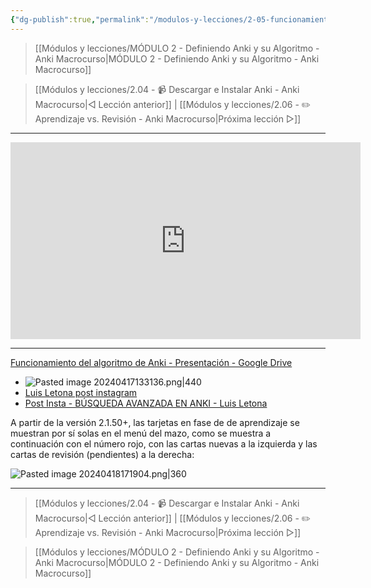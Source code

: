 ```yaml
---
{"dg-publish":true,"permalink":"/modulos-y-lecciones/2-05-funcionamiento-del-algoritmo-de-anki-anki-macrocurso/","noteIcon":"","updated":"2024-05-21T22:14:01.650+02:00"}
---
```



> [[Módulos y lecciones/MÓDULO 2 - Definiendo Anki y su Algoritmo - Anki Macrocurso\|MÓDULO 2 - Definiendo Anki y su Algoritmo - Anki Macrocurso]]

> [[Módulos y lecciones/2.04 - 📹 Descargar e Instalar Anki - Anki Macrocurso\|◁ Lección anterior]] | [[Módulos y lecciones/2.06 - ✏️ Aprendizaje vs. Revisión - Anki Macrocurso\|Próxima lección ▷]]

---

<div class="marco-yt"><iframe width="560" height="315" src="https://www.youtube.com/embed/NXBEdr7IUd0" title="YouTube video player" frameborder="0" allow="accelerometer; autoplay; clipboard-write; encrypted-media; gyroscope; picture-in-picture" allowfullscreen></iframe></div>

---

[Funcionamiento del algoritmo de Anki - Presentación - Google Drive](https://docs.google.com/presentation/d/14XFXUIc07louuJ5iTqKDiqjPnyXSufuY/edit?usp=sharing&ouid=117450502368123424197&rtpof=true&sd=true)
- ![Pasted image 20240417133136.png|440](/img/user/ANEXOS/Pasted%20image%2020240417133136.png)
- [Luis Letona post instagram](https://www.instagram.com/p/CQE1MV4hgpW/?hl=es&img_index=9)
- [Post Insta - BÚSQUEDA AVANZADA EN ANKI - Luis Letona](https://www.instagram.com/p/Ce_vvv_uJZ4/?hl=es&img_index=10)

A partir de la versión 2.1.50+, las tarjetas en fase de de aprendizaje se muestran por sí solas en el menú del mazo, como se muestra a continuación con el número rojo, con las cartas nuevas a la izquierda y las cartas de revisión (pendientes) a la derecha:

![Pasted image 20240418171904.png|360](/img/user/ANEXOS/Pasted%20image%2020240418171904.png)

---

> [[Módulos y lecciones/2.04 - 📹 Descargar e Instalar Anki - Anki Macrocurso\|◁ Lección anterior]] | [[Módulos y lecciones/2.06 - ✏️ Aprendizaje vs. Revisión - Anki Macrocurso\|Próxima lección ▷]]

> [[Módulos y lecciones/MÓDULO 2 - Definiendo Anki y su Algoritmo - Anki Macrocurso\|MÓDULO 2 - Definiendo Anki y su Algoritmo - Anki Macrocurso]]